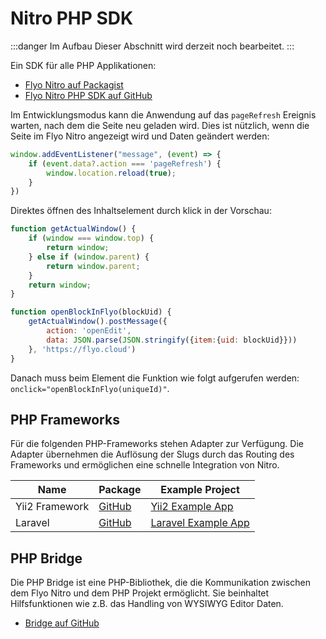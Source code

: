 # Nitro PHP SDK

:::danger Im Aufbau
Dieser Abschnitt wird derzeit noch bearbeitet.
:::

Ein SDK für alle PHP Applikationen:

+ [Flyo Nitro auf Packagist](https://packagist.org/packages/flyo/nitro-php)
+ [Flyo Nitro PHP SDK auf GitHub](https://github.com/flyocloud/nitro-php-sdk)

Im Entwicklungsmodus kann die Anwendung auf das `pageRefresh` Ereignis warten, nach dem die Seite neu geladen wird. Dies ist nützlich, wenn die Seite im Flyo Nitro angezeigt wird und Daten geändert werden:

```js
window.addEventListener("message", (event) => {
    if (event.data?.action === 'pageRefresh') {
        window.location.reload(true);
    }
})
```

Direktes öffnen des Inhaltselement durch klick in der Vorschau:

```js
function getActualWindow() {
    if (window === window.top) {
        return window;
    } else if (window.parent) {
        return window.parent;
    }
    return window;
}

function openBlockInFlyo(blockUid) {
    getActualWindow().postMessage({
        action: 'openEdit',
        data: JSON.parse(JSON.stringify({item:{uid: blockUid}}))
    }, 'https://flyo.cloud')
}
```

Danach muss beim Element die Funktion wie folgt aufgerufen werden: `onclick="openBlockInFlyo(uniqueId)"`.

## PHP Frameworks

Für die folgenden PHP-Frameworks stehen Adapter zur Verfügung. Die Adapter übernehmen die Auflösung der Slugs durch das Routing des Frameworks und ermöglichen eine schnelle Integration von Nitro. 

|Name|Package|Example Project
|----|-------|--------------
|Yii2 Framework|[GitHub](https://github.com/flyocloud/nitro-yii2)|[Yii2 Example App](https://github.com/flyocloud/yii2-zooexample.com)
|Laravel|[GitHub](https://github.com/flyocloud/nitro-laravel)|[Laravel Example App](https://github.com/flyocloud/laravel-zooexample.com)

## PHP Bridge

Die PHP Bridge ist eine PHP-Bibliothek, die die Kommunikation zwischen dem Flyo Nitro und dem PHP Projekt ermöglicht. Sie beinhaltet Hilfsfunktionen wie z.B. das Handling von WYSIWYG Editor Daten.


+ [Bridge auf GitHub](https://github.com/flyocloud/nitro-php-bridge)
